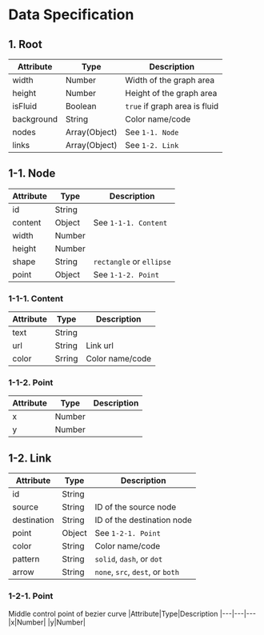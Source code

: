 # Data Specification

## 1. Root
|Attribute|Type|Description
|---|---|---  
|width|Number|Width of the graph area
|height|Number|Height of the graph area
|isFluid|Boolean|`true` if graph area is fluid
|background|String| Color name/code
|nodes|Array(Object)| See `1-1. Node`
|links|Array(Object)| See `1-2. Link`

## 1-1. Node
|Attribute|Type|Description
|---|---|---
|id|String|
|content|Object| See `1-1-1. Content`
|width|Number|
|height|Number|
|shape|String| `rectangle` or `ellipse`
|point|Object| See `1-1-2. Point`

### 1-1-1. Content
|Attribute|Type|Description
|---|---|---
|text|String|
|url|String|Link url
|color|Srring|Color name/code

### 1-1-2. Point
|Attribute|Type|Description
|---|---|---
|x|Number|
|y|Number|

## 1-2. Link
|Attribute|Type|Description
|---|---|---
|id|String|
|source|String|ID of the source node
|destination|String|ID of the destination node
|point|Object|See `1-2-1. Point`
|color|String|Color name/code
|pattern|String|`solid`, `dash`, or `dot`
|arrow|String|`none`, `src`, `dest`, or `both`

### 1-2-1. Point
Middle control point of bezier curve
|Attribute|Type|Description
|---|---|---
|x|Number|
|y|Number|
